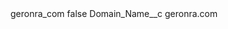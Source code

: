 <?xml version="1.0" encoding="UTF-8"?>
<CustomMetadata xmlns="http://soap.sforce.com/2006/04/metadata" xmlns:xsi="http://www.w3.org/2001/XMLSchema-instance" xmlns:xsd="http://www.w3.org/2001/XMLSchema">
    <label>geronra_com</label>
    <protected>false</protected>
    <values>
        <field>Domain_Name__c</field>
        <value xsi:type="xsd:string">geronra.com</value>
    </values>
</CustomMetadata>
